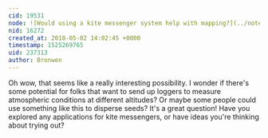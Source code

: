 ```yaml
---
cid: 19531
node: ![Would using a kite messenger system help with mapping?](../notes/Ag8n/04-30-2018/would-using-a-kite-messenger-system-help-with-mapping)
nid: 16272
created_at: 2018-05-02 14:02:45 +0000
timestamp: 1525269765
uid: 237313
author: Bronwen
---
```


Oh wow, that seems like a really interesting possibility. I wonder if there's some potential for folks that want to send up loggers to measure atmospheric conditions at different altitudes? Or maybe some people could use something like this to disperse seeds? It's a great question! Have you explored any applications for kite messengers, or have ideas you're thinking about trying out?